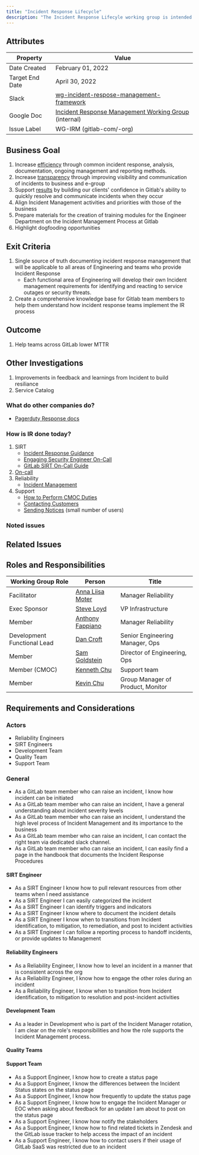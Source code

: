 ```yaml
---
title: "Incident Response Lifecycle"
description: "The Incident Response Lifecyle working group is intended to document a shared incident response protocol and knowledgebase."
---
```


## Attributes

| Property     | Value |
|--------------|-------|
| Date Created | February 01, 2022 |
| Target End Date   | April  30, 2022 |
| Slack        | [wg-incident-respose-management-framework](https://gitlab.slack.com/archives/C02UMD8S8NM) |
| Google Doc   | [Incident Response Management Working Group](https://docs.google.com/document/d/1SwbD-Vbt813DUtS5VaXWI7p80yE5rqyNBwJFwmVT_Ko/edit#) (internal) |
| Issue Label | WG-IRM (gitlab-com/-org) |

## Business Goal

1. Increase [efficiency](/handbook/values/#efficiency) through common incident response, analysis, documentation, ongoing management and reporting methods.
1. Increase [transparency](/handbook/values/#transparency) through improving visibility and communication of incidents to business and e-group
1. Support [results](/handbook/values/#results) by building our clients' confidence in Gitlab's ability to quickly resolve and communicate incidents when they occur
1. Align Incident Management activities and priorities with those of the business
1. Prepare materials for the creation of training modules for the Engineer Department on the Incident Management Process at Gitlab
1. Highlight dogfooding opportunities

## Exit Criteria

1. Single source of truth documenting incident response management that will be applicable to all areas of Engineering and teams who provide Incident Response
   - Each functional area of Engineering will develop their own Incident management requirements for identifying and reacting to service outages or security threats.
1. Create a comprehensive knowledge base for Gitlab team members to help them understand how incident response teams implement the IR process

## Outcome

1. Help teams across GitLab lower MTTR

## Other Investigations

1. Improvements in feedback and learnings from Incident to build resiliance
1. Service Catalog

### What do other companies do?

- [Pagerduty Response docs](https://response.pagerduty.com/)

### How is IR done today?

1. SIRT
   - [Incident Response Guidance](/handbook/security/threat-management/vulnerability-management/incident-response-guidance.html)
   - [Engaging Security Engineer On-Call](/handbook/security/security-operations/sirt/engaging-security-on-call.html)
   - [GitLab SIRT On-Call Guide](/handbook/security/secops-oncall.html)
1. [On-call](/handbook/on-call/)
1. Reliability
   - [Incident Management](https://about.gitlab.com/handbook/engineering/infrastructure/incident-management/)
1. Support
   - [How to Perform CMOC Duties](/handbook/support/workflows/cmoc_workflows.html)
   - [Contacting Customers](/handbook/support/internal-support/#contacting-customers-via-tickets)
   - [Sending Notices](/handbook/support/workflows/sending_notices.html) (small number of users)

### Noted issues



## Related Issues



## Roles and Responsibilities

| Working Group Role  | Person           | Title                                  |
|---------------------|------------------|----------------------------------------|
| Facilitator         | [Anna Liisa Moter](@amoter)| Manager Reliability|
| Exec Sponsor        | [Steve Loyd](@sloyd)      | VP Infrastructure         |                 |
| Member              | [Anthony Fappiano](@afappiano)          | Manager Reliability                   |
| Development Functional Lead | [Dan Croft](@dcroft) | Senior Engineering Manager, Ops |
| Member              | [Sam Goldstein](@sgoldstein) | Director of Engineering, Ops |
| Member (CMOC)       | [Kenneth Chu](@kenneth) | Support team  |
| Member              | [Kevin Chu](@kbychu)    | Group Manager of Product, Monitor |

## Requirements and Considerations

### Actors

- Reliability Engineers
- SIRT Engineers
- Development Team
- Quality Team
- Support Team

### General

- As a GitLab team member who can raise an incident, I know how incident can be initiated
- As a GitLab team member who can raise an incident, I have a general understanding  about incident severity levels
- As a GitLab team member who can raise an incident, I understand the high level process of Incident Management and its importance to the business
- As a GitLab team member who can raise an incident, I can contact the right team via dedicated slack channel.
- As a GitLab team member who can raise an incident, I can easily find a page in the handbook that documents the Incident Response Procedures

#### SIRT Engineer

- As a SIRT Engineer I know how to pull relevant resources from other teams  when I need assistance
- As a SIRT Engineer I can easily categorized the incident
- As a SIRT Engineer I can identify triggers and indicators
- As a SIRT Engineer I know where to document the incident details
- As a SIRT Engineer I know when to transitions from Incident identification, to mitigation, to remediation, and post to incident activities
- As a SIRT Engineer I can follow a reporting process to handoff incidents, or provide updates to Management

#### Reliability Engineers

- As a Reliability Engineer, I know how to level an incident in a manner that is consistent across the org
- As a Reliability Engineer, I know how to engage the other roles during an incident
- As a Reliability Engineer, I know when to transition from Incident identification, to mitigation to resolution and post-incident activities

#### Development Team

- As a leader in Development who is part of the Incident Manager rotation, I am clear on the role's responsibilities and how the role supports the Incident Management process.

#### Quality Teams



#### Support Team

- As a Support Engineer, I know how to create a status page
- As a Support Engineer, I know the differences between the Incident Status states on the status page
- As a Support Engineer, I know how frequently to update the status page
- As a Support Engineer, I know how to engage the Incident Manager or EOC when asking about feedback for an update I am about to post on the status page
- As a Support Engineer, I know how notify the stakeholders
- As a Support Engineer, I know how to find related tickets in Zendesk and the GitLab issue tracker to help access the impact of an incident
- As a Support Engineer, I know how to contact users if their usage of GitLab SaaS was restricted due to an incident
